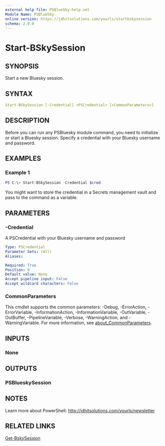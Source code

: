```yaml
---
external help file: PSBlueSky-help.xml
Module Name: PSBlueSky
online version: https://jdhitsolutions.com/yourls/startbskysession
schema: 2.0.0
---
```


# Start-BSkySession

## SYNOPSIS

Start a new Bluesky session.

## SYNTAX

```yaml
Start-BSkySession [-Credential] <PSCredential> [<CommonParameters>]
```

## DESCRIPTION

Before you can run any PSBluesky module command, you need to initialize or start a Bluesky session. Specify a credential with your Bluesky username and password.

## EXAMPLES

### Example 1

```powershell
PS C:\> Start-BSkySession -Credential $cred
```

You might want to store the credential in a Secrets management vault and pass to the command as a variable.

## PARAMETERS

### -Credential

A PSCredential with your Bluesky username and password

```yaml
Type: PSCredential
Parameter Sets: (All)
Aliases:

Required: True
Position: 0
Default value: None
Accept pipeline input: False
Accept wildcard characters: False
```

### CommonParameters

This cmdlet supports the common parameters: -Debug, -ErrorAction, -ErrorVariable, -InformationAction, -InformationVariable, -OutVariable, -OutBuffer, -PipelineVariable, -Verbose, -WarningAction, and -WarningVariable. For more information, see [about_CommonParameters](http://go.microsoft.com/fwlink/?LinkID=113216).

## INPUTS

### None

## OUTPUTS

### PSBlueskySession

## NOTES

Learn more about PowerShell: http://jdhitsolutions.com/yourls/newsletter

## RELATED LINKS

[Get-BskySession](Get-BSkySession.md)
